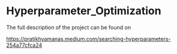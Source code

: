 # Hyperparameter_Optimization

The full description of the project can be found on 


https://pratikhyamanas.medium.com/searching-hyperparameters-254a77cfca24
